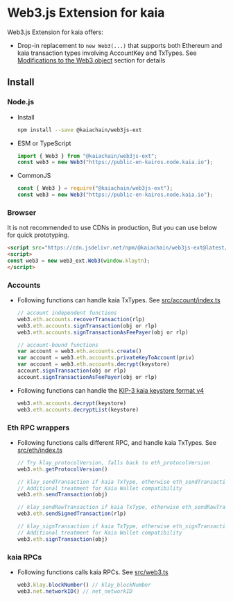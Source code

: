 # Web3.js Extension for kaia

Web3.js Extension for kaia offers:

- Drop-in replacement to `new Web3(...)` that supports both Ethereum and kaia transaction types involving AccountKey and TxTypes. See [Modifications to the Web3 object](#modifications-to-the-web3-object) section for details

## Install

### Node.js

- Install
    ```sh
    npm install --save @kaiachain/web3js-ext
    ```
- ESM or TypeScript
    ```ts
    import { Web3 } from "@kaiachain/web3js-ext";
    const web3 = new Web3("https://public-en-kairos.node.kaia.io");
    ```
- CommonJS
    ```js
    const { Web3 } = require("@kaiachain/web3js-ext");
    const web3 = new Web3("https://public-en-kairos.node.kaia.io");
    ```

### Browser

It is not recommended to use CDNs in production, But you can use below for quick prototyping.

```html
<script src="https://cdn.jsdelivr.net/npm/@kaiachain/web3js-ext@latest/dist/web3js-ext.bundle.js"></script>
<script>
const web3 = new web3_ext.Web3(window.klaytn);
</script>
```

### Accounts

- Following functions can handle kaia TxTypes. See [src/account/index.ts](./src/account/index.ts)
  ```js
  // account independent functions
  web3.eth.accounts.recoverTransaction(rlp)
  web3.eth.accounts.signTransaction(obj or rlp)
  web3.eth.accounts.signTransactionAsFeePayer(obj or rlp)

  // account-bound functions
  var account = web3.eth.accounts.create()
  var account = web3.eth.accounts.privateKeyToAccount(priv)
  var account = web3.eth.accounts.decrypt(keystore)
  account.signTransaction(obj or rlp)
  account.signTransactionAsFeePayer(obj or rlp)
  ```
- Following functions can handle the [KIP-3 kaia keystore format v4](https://kips.kaia.io/KIPs/kip-3)
  ```js
  web3.eth.accounts.decrypt(keystore)
  web3.eth.accounts.decryptList(keystore)
  ```

### Eth RPC wrappers

- Following functions calls different RPC, and handle kaia TxTypes. See [src/eth/index.ts](./src/eth/index.ts)
  ```js
  // Try klay_protocolVersion, falls back to eth_protocolVersion
  web3.eth.getProtocolVersion()

  // klay_sendTransaction if kaia TxType, otherwise eth_sendTransaction
  // Additional treatment for Kaia Wallet compatibility
  web3.eth.sendTransaction(obj)

  // klay_sendRawTransaction if kaia TxType, otherwise eth_sendRawTransaction
  web3.eth.sendSignedTransaction(rlp)

  // klay_signTransaction if kaia TxType, otherwise eth_signTransaction
  // Additional treatment for Kaia Wallet compatibility
  web3.eth.signTransaction(obj)
  ```

### kaia RPCs

- Following functions calls kaia RPCs. See [src/web3.ts](./src/web3.ts)
  ```js
  web3.klay.blockNumber() // klay_blockNumber
  web3.net.networkID() // net_networkID
  ```
